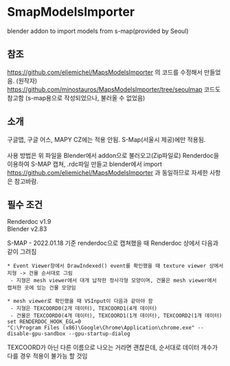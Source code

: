 # SmapModelsImporter
blender addon to import models from s-map(provided by Seoul)

## 참조
https://github.com/eliemichel/MapsModelsImporter 의 코드를 수정해서 만들었음. (원작자)
https://github.com/minostauros/MapsModelsImporter/tree/seoulmap 코드도 참고함 (s-map용으로 작성되었으나, 불러올 수 없었음)<br>

## 소개
구글맵, 구글 어스, MAPY CZ에는 적용 안됨. S-Map(서울시 제공)에만 적용됨.<br>
<br>
사용 방법은 위 파일을 Blender에서 addon으로 불러오고(Zip파일로)
Renderdoc을 이용하여 S-MAP 캡쳐, .rdc파일 만들고 blender에서 import
https://github.com/eliemichel/MapsModelsImporter 과 동일하므로 자세한 사항은 참고바람.

## 필수 조건
Renderdoc v1.9<br>
Blender v2.83

S-MAP - 2022.01.18 기준 renderdoc으로 캡쳐했을 때 Renderdoc 상에서 다음과 같이 그려짐
```
* Event Viewer창에서 DrawIndexed() event를 확인했을 때 texture viewer 상에서 지형 -> 건물 순서대로 그림
 - 지형은 mesh viewer에서 대개 납작한 정사각형 모양이며, 건물은 mesh viewer에서 캡쳐한 곳에 있는 건물 모양임
 
* mesh viewer로 확인했을 때 VSInput이 다음과 같아야 함
 - 지형은 TEXCOORD0(2개 데이터), TEXCOORD1(4개 데이터)
 - 건물은 TEXCOORD0(4개 데이터), TEXCOORD1(1개 데이터), TEXCOORD2(1개 데이터) 
set RENDERDOC_HOOK_EGL=0
"C:\Program Files (x86)\Google\Chrome\Application\chrome.exe" --disable-gpu-sandbox --gpu-startup-dialog
```
TEXCOORD가 아닌 다른 이름으로 나오는 거라면 괜찮은데, 순서대로 데이터 개수가 다를 경우 적용이 불가능 할 것임
